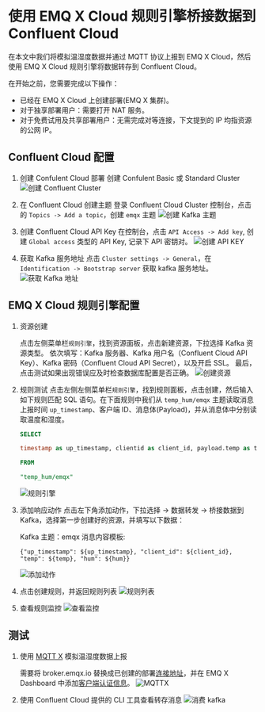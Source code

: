 # 使用 EMQ X Cloud 规则引擎桥接数据到 Confluent Cloud

在本文中我们将模拟温湿度数据并通过 MQTT 协议上报到 EMQ X Cloud，然后使用 EMQ X Cloud 规则引擎将数据转存到 Confluent Cloud。

在开始之前，您需要完成以下操作：
* 已经在 EMQ X Cloud 上创建部署(EMQ X 集群)。
* 对于独享部署用户：需要打开 NAT 服务。
* 对于免费试用及共享部署用户：无需完成对等连接，下文提到的 IP 均指资源的公网 IP。

## Confluent Cloud 配置
1. 创建 Confulent Cloud 部署
   创建 Confulent Basic 或 Standard Cluster
   ![创建 Confluent Cluster](./_assets/confluent_create_topic.png)

2. 在 Confluent Cloud 创建主题
   登录 Confluent Cloud Cluster 控制台，点击的 `Topics -> Add a topic`，创建 `emqx` 主题
   ![创建 Kafka 主题](./_assets/confluent_create_topic.png)

3. 创建 Confluent Cloud API Key
   在控制台，点击 `API Access -> Add key`, 创建 `Global access` 类型的 API Key, 记录下 API 密钥对。
   ![创建 API KEY](./_assets/confluent_create_api_key.png)

4. 获取 Kafka 服务地址
   点击 `Cluster settings -> General`，在 `Identification -> Bootstrap server` 获取 kafka 服务地址。
   ![获取 Kafka 地址](./_assets/confulent_get_server_host.png)

## EMQ X Cloud 规则引擎配置

1. 资源创建

   点击左侧菜单栏`规则引擎`，找到资源面板，点击新建资源，下拉选择 Kafka 资源类型。
   依次填写：Kafka 服务器、Kafka 用户名（Confluent Cloud API Key）、Kafka 密码（Confluent Cloud API Secret），以及开启 SSL。
   最后，点击测试如果出现错误应及时检查数据库配置是否正确。
   ![创建资源](./_assets/confluent_kafka_create_resource.png)

2. 规则测试
   点击左侧左侧菜单栏`规则引擎`，找到规则面板，点击创建，然后输入如下规则匹配 SQL 语句。在下面规则中我们从 `temp_hum/emqx` 主题读取消息上报时间 `up_timestamp`、客户端 ID、消息体(Payload)，并从消息体中分别读取温度和湿度。

   ```sql
   SELECT

   timestamp as up_timestamp, clientid as client_id, payload.temp as temp, payload.hum as hum

   FROM

   "temp_hum/emqx"
   ```
   ![规则引擎](./_assets/sql_test.png)

3. 添加响应动作
   点击左下角添加动作，下拉选择 → 数据转发 → 桥接数据到 Kafka，选择第一步创建好的资源，并填写以下数据：

   Kafka 主题：emqx
   消息内容模板:
   ```
   {"up_timestamp": ${up_timestamp}, "client_id": ${client_id}, "temp": ${temp}, "hum": ${hum}}
   ```
   ![添加动作](./_assets/kafka_action.png)

4. 点击创建规则，并返回规则列表
   ![规则列表](./_assets/view_rule_engine_kafka.png)

5. 查看规则监控
   ![查看监控](./_assets/view_monitor_kafka.png)

## 测试

1. 使用 [MQTT X](https://mqttx.app/) 模拟温湿度数据上报

   需要将 broker.emqx.io 替换成已创建的部署[连接地址](../deployments/view_deployment.md)，并在 EMQ X Dashboard 中添加[客户端认证信息](../deployments/dashboard/users_and_acl.md)。
   ![MQTTX](./_assets/mqttx_publish.png)

2. 使用 Confluent Cloud 提供的 CLI 工具查看转存消息
   ![消费 kafka](./_assets/confluent_kafka_query_result.png)
